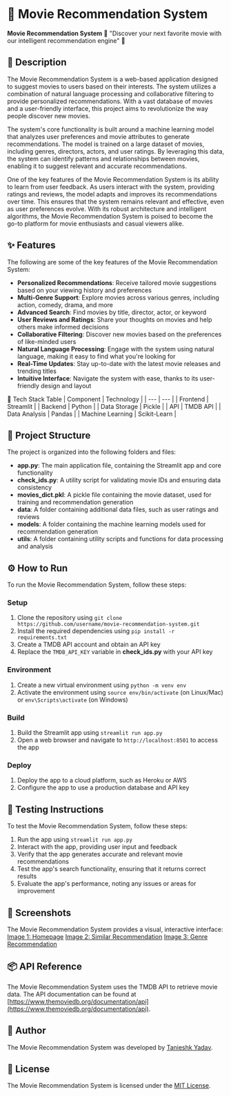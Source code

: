 🚀 Movie Recommendation System 
=========================
**Movie Recommendation System** 🎥
"Discover your next favorite movie with our intelligent recommendation engine" 🤖

📖 Description
---------------
The Movie Recommendation System is a web-based application designed to suggest movies to users based on their interests. The system utilizes a combination of natural language processing and collaborative filtering to provide personalized recommendations. With a vast database of movies and a user-friendly interface, this project aims to revolutionize the way people discover new movies.

The system's core functionality is built around a machine learning model that analyzes user preferences and movie attributes to generate recommendations. The model is trained on a large dataset of movies, including genres, directors, actors, and user ratings. By leveraging this data, the system can identify patterns and relationships between movies, enabling it to suggest relevant and accurate recommendations.

One of the key features of the Movie Recommendation System is its ability to learn from user feedback. As users interact with the system, providing ratings and reviews, the model adapts and improves its recommendations over time. This ensures that the system remains relevant and effective, even as user preferences evolve. With its robust architecture and intelligent algorithms, the Movie Recommendation System is poised to become the go-to platform for movie enthusiasts and casual viewers alike.

✨ Features
---------
The following are some of the key features of the Movie Recommendation System:
* **Personalized Recommendations**: Receive tailored movie suggestions based on your viewing history and preferences
* **Multi-Genre Support**: Explore movies across various genres, including action, comedy, drama, and more
* **Advanced Search**: Find movies by title, director, actor, or keyword
* **User Reviews and Ratings**: Share your thoughts on movies and help others make informed decisions
* **Collaborative Filtering**: Discover new movies based on the preferences of like-minded users
* **Natural Language Processing**: Engage with the system using natural language, making it easy to find what you're looking for
* **Real-Time Updates**: Stay up-to-date with the latest movie releases and trending titles
* **Intuitive Interface**: Navigate the system with ease, thanks to its user-friendly design and layout

🧰 Tech Stack Table
| Component | Technology |
| --- | --- |
| Frontend | Streamlit |
| Backend | Python |
| Data Storage | Pickle |
| API | TMDB API |
| Data Analysis | Pandas |
| Machine Learning | Scikit-Learn |

📁 Project Structure
-------------------
The project is organized into the following folders and files:
* **app.py**: The main application file, containing the Streamlit app and core functionality
* **check_ids.py**: A utility script for validating movie IDs and ensuring data consistency
* **movies_dict.pkl**: A pickle file containing the movie dataset, used for training and recommendation generation
* **data**: A folder containing additional data files, such as user ratings and reviews
* **models**: A folder containing the machine learning models used for recommendation generation
* **utils**: A folder containing utility scripts and functions for data processing and analysis

⚙️ How to Run
-------------
To run the Movie Recommendation System, follow these steps:
### Setup
1. Clone the repository using `git clone https://github.com/username/movie-recommendation-system.git`
2. Install the required dependencies using `pip install -r requirements.txt`
3. Create a TMDB API account and obtain an API key
4. Replace the `TMDB_API_KEY` variable in **check_ids.py** with your API key

### Environment
1. Create a new virtual environment using `python -m venv env`
2. Activate the environment using `source env/bin/activate` (on Linux/Mac) or `env\Scripts\activate` (on Windows)

### Build
1. Build the Streamlit app using `streamlit run app.py`
2. Open a web browser and navigate to `http://localhost:8501` to access the app

### Deploy
1. Deploy the app to a cloud platform, such as Heroku or AWS
2. Configure the app to use a production database and API key

🧪 Testing Instructions
-------------------
To test the Movie Recommendation System, follow these steps:
1. Run the app using `streamlit run app.py`
2. Interact with the app, providing user input and feedback
3. Verify that the app generates accurate and relevant movie recommendations
4. Test the app's search functionality, ensuring that it returns correct results
5. Evaluate the app's performance, noting any issues or areas for improvement

📸 Screenshots
-------------
The Movie Recommendation System provides a visual, interactive interface:
[Image 1: Homepage](https://via.placeholder.com/400x300)
[Image 2: Similar Recommendation](https://via.placeholder.com/400x300)
[Image 3: Genre Recommendation](https://via.placeholder.com/400x300)

📦 API Reference
----------------
The Movie Recommendation System uses the TMDB API to retrieve movie data. The API documentation can be found at [https://www.themoviedb.org/documentation/api](https://www.themoviedb.org/documentation/api).

👤 Author
--------
The Movie Recommendation System was developed by [Tanieshk Yadav](https://github.com/tanieshk).

📝 License
--------
The Movie Recommendation System is licensed under the [MIT License](https://opensource.org/licenses/MIT).
